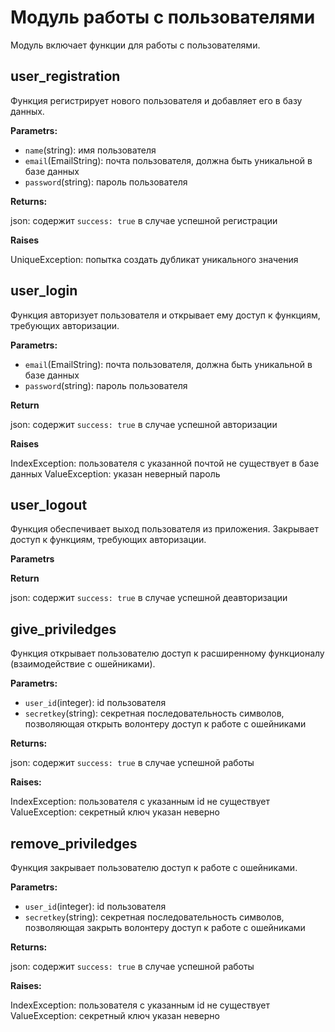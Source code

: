 # Модуль работы с пользователями

Модуль включает функции для работы с пользователями.

## user_registration

Функция регистрирует нового пользователя и добавляет его в базу данных.

**Parametrs:**

* `name`(string): имя пользователя
* `email`(EmailString): почта пользователя, должна быть уникальной в базе данных
* `password`(string): пароль пользователя

**Returns:**

json: содержит `success: true` в случае успешной регистрации

**Raises**

UniqueException: попытка создать дубликат уникального значения

## user_login

Функция авторизует пользователя и открывает ему доступ к функциям, требующих авторизации.

**Parametrs:**

* `email`(EmailString): почта пользователя, должна быть уникальной в базе данных
* `password`(string): пароль пользователя

**Return**

json: содержит `success: true` в случае успешной авторизации

**Raises**

IndexException: пользователя с указанной почтой не существует в базе данных
ValueException: указан неверный пароль

## user_logout

Функция обеспечивает выход пользователя из приложения. Закрывает доступ к функциям, требующих авторизации.

**Parametrs**

**Return**

json: содержит `success: true` в случае успешной деавторизации

## give_priviledges

Функция открывает пользователю доступ к расширенному функционалу (взаимодействие с ошейниками).

**Parametrs:**

* `user_id`(integer): id пользователя
* `secretkey`(string): секретная последовательность символов, позволяющая открыть волонтеру доступ к работе с ошейниками

**Returns:**

json: содержит `success: true` в случае успешной работы

**Raises:**

IndexException: пользователя с указанным id не существует
ValueException: секретный ключ указан неверно

## remove_priviledges

Функция закрывает пользователю доступ к работе с ошейниками.

**Parametrs:**

* `user_id`(integer): id пользователя
* `secretkey`(string): секретная последовательность символов, позволяющая закрыть волонтеру доступ к работе с ошейниками

**Returns:**

json: содержит `success: true` в случае успешной работы

**Raises:**

IndexException: пользователя с указанным id не существует
ValueException: секретный ключ указан неверно


